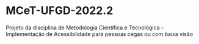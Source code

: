 # MCeT-UFGD-2022.2
Projeto da disciplina de Metodologia Científica e Tecnológica - Implementação de Acessibilidade para pessoas cegas ou com baixa visão
